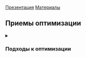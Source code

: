 [Презентация](https://www.youtube.com/watch?v=AsaGNjJtrR4&list=PLaFqU3KCWw6JW80WBHPOe-SMJD2NOjmge&index=13)
[Материалы](https://edu.postgrespro.ru/qpt-13/qpt_11_technics.html)


## Приемы оптимизации
<details><summary><h3>Подходы к оптимизации</h3></summary>
  Цель оптимизации запроса — получить адекватный план выполнения.  
  
  #### Пути оптимизации
  ##### Вмешательство в план выполнения
  Если идти таким путем, то хочется иметь возможность целиком или частично отключить планировщик и самому создать план выполнения.  
  Такая возможность называется ***подсказками (хинтами)*** и в явном виде отсутствует в PostgreSQL.
  ##### Статистика
  Другой подход состоит в том, чтобы добиться корректного расчета кардинальности в каждом узле плана.  
  Для этого статистика должна регулярно (оптимально часто) обновляться.  
  Признаком неактуальной (неточной) статистики будет серьезное несоответствие ожидаемого и реального числа строк в листовых узлах плана.

  Для увеличения точности может потребоваться изменить значение **default_statistics_target** (глобально или для отдельных столбцов таблиц).  
  Иногда может оказаться полезным **индекс по выражению**, ***обладающий собственной статистикой***.  
  В отдельных случаях можно использовать **расширенную статистику**.  
  
  Наличие точной актуальной статистики необходимо, но не достаточно для построения хорошего плана.  
  Планировщик может не суметь сделать правильные выводы из имеющейся статистики; часто ошибки связаны с ***неверным расчетом селективности соединений или агрегаций***.
  ##### Настройка глобальных конфигурационных параметров
  Обычно имеет смысл применять оба способа (статистика и глобальные параметры), смотря по ситуации и сообразуясь со здравым смыслом.

  #### Настройки стоимости
  
  > Ввод-вывод можно (и нужно) указывать на уровне табличных пространств
  > * seq_page_cost = 1.0
  > * random_page_cost = 4.0 <-- для SSD следует уменьшить
  > * effective_io_concurrency = 1

  Имеется большое число настроек, которые позволяют задать стоимости элементарных операций, из которых в итоге складывается стоимость плана запроса.  
  Такие настройки имеет смысл изменять, если запрос, в котором планировщик точно спрогнозировал кардинальности, тем не менее выполняется не самым эффективным образом.

  С вводом-выводом связаны настройки, задающие веса для «условных единиц», в которых выражается стоимость.  
  Это параметры **seq_page_cost** и **random_page_cost**, определяющие стоимость чтения одной страницы при последовательном доступе и при произвольном доступе.  
  Значение seq_page_cost равно единице и его не стоит изменять.  
  Высокое значение параметра random_page_cost отражает реалии HDD-дисков. Для ***SSD-дисков*** (а также в случаях, когда все данные с большой вероятностью ***будут закешированы***), значение этого параметра необходимо значительно уменьшать, например, до 1.1.  
  Параметр **effective_io_concurrency** можно ***увеличить до числа независимых дисков в дисковом массиве***.  
  Фактически этот параметр влияет только на количество страниц, которые будут предварительно считаны в кеш при сканировании по битовой карте.
  
  https://postgrespro.ru/docs/postgresql/13/runtime-config-query

  
</details>
